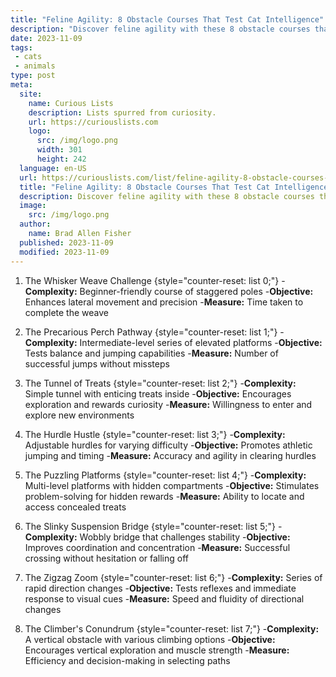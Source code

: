 ```yaml
---
title: "Feline Agility: 8 Obstacle Courses That Test Cat Intelligence"
description: "Discover feline agility with these 8 obstacle courses that pique your cat's curiosity and challenge their intelligence. Get ready for a playful challenge!"
date: 2023-11-09
tags:
 - cats
 - animals
type: post
meta:
  site:
    name: Curious Lists
    description: Lists spurred from curiosity.
    url: https://curiouslists.com
    logo:
      src: /img/logo.png
      width: 301
      height: 242
  language: en-US
  url: https://curiouslists.com/list/feline-agility-8-obstacle-courses-that-test-cat-intelligence
  title: "Feline Agility: 8 Obstacle Courses That Test Cat Intelligence"
  description: Discover feline agility with these 8 obstacle courses that pique your cat's curiosity and challenge their intelligence. Get ready for a playful challenge!
  image:
    src: /img/logo.png
  author:
    name: Brad Allen Fisher
  published: 2023-11-09
  modified: 2023-11-09
---
```



1. The Whisker Weave Challenge {style="counter-reset: list 0;"}
  -**Complexity:** Beginner-friendly course of staggered poles
  -**Objective:** Enhances lateral movement and precision
  -**Measure:** Time taken to complete the weave

2. The Precarious Perch Pathway {style="counter-reset: list 1;"}
  -**Complexity:** Intermediate-level series of elevated platforms
  -**Objective:** Tests balance and jumping capabilities
  -**Measure:** Number of successful jumps without missteps

3. The Tunnel of Treats {style="counter-reset: list 2;"}
  -**Complexity:** Simple tunnel with enticing treats inside
  -**Objective:** Encourages exploration and rewards curiosity
  -**Measure:** Willingness to enter and explore new environments

4. The Hurdle Hustle {style="counter-reset: list 3;"}
  -**Complexity:** Adjustable hurdles for varying difficulty
  -**Objective:** Promotes athletic jumping and timing
  -**Measure:** Accuracy and agility in clearing hurdles

5. The Puzzling Platforms {style="counter-reset: list 4;"}
  -**Complexity:** Multi-level platforms with hidden compartments
  -**Objective:** Stimulates problem-solving for hidden rewards
  -**Measure:** Ability to locate and access concealed treats

6. The Slinky Suspension Bridge {style="counter-reset: list 5;"}
  -**Complexity:** Wobbly bridge that challenges stability
  -**Objective:** Improves coordination and concentration
  -**Measure:** Successful crossing without hesitation or falling off

7. The Zigzag Zoom {style="counter-reset: list 6;"}
  -**Complexity:** Series of rapid direction changes
  -**Objective:** Tests reflexes and immediate response to visual cues
  -**Measure:** Speed and fluidity of directional changes

8. The Climber's Conundrum {style="counter-reset: list 7;"}
  -**Complexity:** A vertical obstacle with various climbing options
  -**Objective:** Encourages vertical exploration and muscle strength
  -**Measure:** Efficiency and decision-making in selecting paths